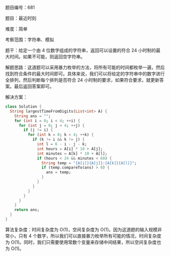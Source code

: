 题目编号：681

题目：最近时刻

难度：简单

考察范围：字符串、模拟

题干：给定一个由 4 位数字组成的字符串，返回可以设置的符合 24 小时制的最大时间。如果不可能，则返回空字符串。

解题思路：这道题可以采用暴力枚举的方法，将所有可能的时间都枚举一遍，然后找到符合条件的最大时间即可。具体来说，我们可以将给定的字符串中的数字进行全排列，然后判断每个排列是否符合 24 小时制的要求，如果符合要求，就更新答案。最后返回答案即可。

解决方案：

```dart
class Solution {
  String largestTimeFromDigits(List<int> A) {
    String ans = "";
    for (int i = 0; i < 4; ++i) {
      for (int j = 0; j < 4; ++j) {
        if (j != i) {
          for (int k = 0; k < 4; ++k) {
            if (k != i && k != j) {
              int l = 6 - i - j - k;
              int hours = A[i] * 10 + A[j];
              int minutes = A[k] * 10 + A[l];
              if (hours < 24 && minutes < 60) {
                String temp = "{A[i]}{A[j]}:{A[k]}{A[l]}";
                if (temp.compareTo(ans) > 0) {
                  ans = temp;
                }
              }
            }
          }
        }
      }
    }
    return ans;
  }
}
```

算法复杂度：时间复杂度为 O(1)，空间复杂度为 O(1)。因为这道题的输入规模非常小，只有 4 个数字，所以我们可以直接暴力枚举所有可能的情况，时间复杂度为 O(1)。同时，我们只需要使用常数个变量来存储中间结果，所以空间复杂度也为 O(1)。